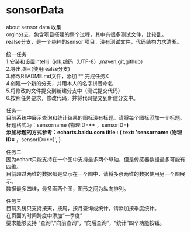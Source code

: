 # sonsorData
about sensor data 收集<br>
orgin分支，包含项目搭建的整个过程，其中有很多测试文件，比较乱。<br>
realse分支，是一个纯粹的sensor 项目，没有测试文件，代码结构力求清晰。

统一任务<br>
1.安装和设置intellij（jdk,编码（UTF-8）,maven,git,github）<br>
2.导出项目(使用realse分支)<br>
3.修改README.md文件，添加 ** 完成任务X<br>
4.创建一个新的分支，并用本人的名字拼音命名<br>
5.将修改的文件提交到新建分支中（测试提交代码）<br>
6.按照任务要求，修改代码，并将代码提交到新建分支中。<br>

任务一<br>
目前系统中展示查询和统计结果的图标没有标题。请将每个图标添加一个标题。
<br>标题格式为：sensorname (物理ID=** ，sensorID=**)
<br>添加标题的方式参考：echarts.baidu.com
    title : {
        text: 'sensorname (物理ID=** ，sensorID=**)',
    }

任务二<br>
因为echart只能支持在一个图中支持最多两个纵轴，但是传感器数据最多可能有四维。
<br>目前超过两维的数据都是显示在一个图中，请将多余两维的数据使用另一个图展示。
<br>数据最多四维，最多画两个图，图形之间为纵向排列。

任务三<br>
目前系统只支持按天，按周，按月查询或统计。请添加按季度统计。
<br>在页面的时间跨度中添加“一季度”
<br>要求能够支持 “查询”,“向前查询”，“向后查询”，“统计”四个功能按钮。


